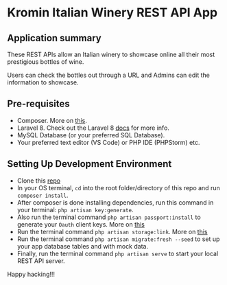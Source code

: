 # Kromin Italian Winery REST API App 
## Application summary
These REST APIs allow an Italian winery to showcase online all their most prestigious bottles of wine.

Users can check the bottles out through a URL and Admins can edit the information to showcase.

## Pre-requisites
- Composer. More on [this](https://getcomposer.org).
- Laravel 8. Check out the Laravel 8 [docs](https://laravel.com/docs/8.x) for more info.
- MySQL Database (or your preferred SQL Database).
- Your preferred text editor (VS Code) or PHP IDE (PHPStorm) etc.

## Setting Up Development Environment
- Clone this [repo](https://github.com/nana-yaw/kromin_winery_restapi_test.git)
- In your OS terminal, `cd` into the root folder/directory of this repo and run `composer install`.
- After composer is done installing dependencies, run this command in your terminal: `php artisan key:generate`.
- Also run the terminal command `php artisan passport:install` to generate your `Oauth` client keys. More on [this](https://laravel.com/docs/8.x/passport#installation)
- Run the terminal command `php artisan storage:link`. More on [this](https://laravel.com/docs/8.x/filesystem#the-public-disk)
- Run the terminal command `php artisan migrate:fresh --seed` to set up your app database tables and with mock data.
- Finally, run the terminal command `php artisan serve` to start your local REST API server.

Happy hacking!!!
